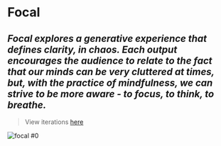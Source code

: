 # Focal

## _Focal explores a generative experience that defines clarity, in chaos. Each output encourages the audience to relate to the fact that our minds can be very cluttered at times, but, with the practice of mindfulness, we can strive to be more aware - to focus, to think, to breathe._

> View iterations [here](https://burntsouup.github.io/Focal/)

![focal #0](https://github.com/burntsouup/project-focal/blob/main/focal%20%230.png)

